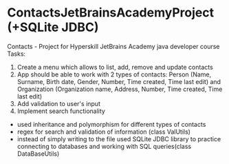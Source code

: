 # ContactsJetBrainsAcademyProject (+SQLite JDBC)
Contacts - Project for Hyperskill JetBrains Academy java developer course
Tasks:
1. Create a menu which allows to list, add, remove and update contacts
2. App should be able to work with 2 types of contacts:
Person (Name, Surname, Birth date, Gender, Number, Time created, Time last edit) and Organization (Organization name, Address, Number, Time created, Time last edit)
3. Add validation to user's input
4. Implement search functionality

- used inheritance and polymorphism for different types of contacts
- regex for search and validation of information (class ValUtils)
- instead of simply writing to the file used SQLite JDBC library to practice connecting to databases and working with SQL queries(class DataBaseUtils)
